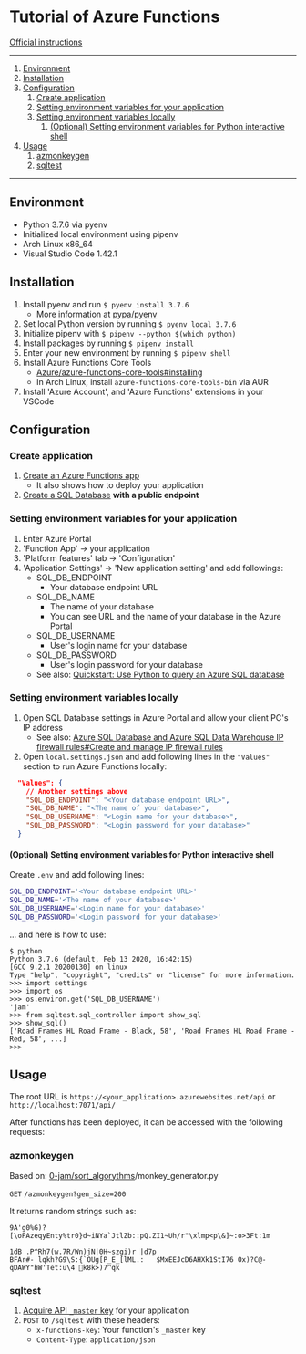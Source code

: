 # Tutorial of Azure Functions

[Official instructions](https://docs.microsoft.com/en-us/azure/azure-functions/functions-create-first-function-vs-code?pivots=programming-language-python)

---

1. [Environment](#environment)
1. [Installation](#installation)
1. [Configuration](#configuration)
   1. [Create application](#create-application)
   1. [Setting environment variables for your application](#setting-environment-variables-for-your-application)
   1. [Setting environment variables locally](#setting-environment-variables-locally)
      1. [(Optional) Setting environment variables for Python interactive shell](#optional-setting-environment-variables-for-python-interactive-shell)
1. [Usage](#usage)
   1. [azmonkeygen](#azmonkeygen)
   1. [sqltest](#sqltest)

---

## Environment

- Python 3.7.6 via pyenv
- Initialized local environment using pipenv
- Arch Linux x86_64
- Visual Studio Code 1.42.1

## Installation

1. Install pyenv and run `$ pyenv install 3.7.6`
    - More information at [pypa/pyenv](https://github.com/pypa/pipenv)
1. Set local Python version by running `$ pyenv local 3.7.6`
1. Initialize pipenv with `$ pipenv --python $(which python)`
1. Install packages by running `$ pipenv install`
1. Enter your new environment by running `$ pipenv shell`
1. Install Azure Functions Core Tools
    - [Azure/azure-functions-core-tools#installing](https://github.com/Azure/azure-functions-core-tools#installing)
    - In Arch Linux, install `azure-functions-core-tools-bin` via AUR
1. Install 'Azure Account', and 'Azure Functions' extensions in your VSCode

## Configuration

### Create application

1. [Create an Azure Functions app](https://docs.microsoft.com/en-us/azure/azure-functions/functions-create-first-function-vs-code?pivots=programming-language-python)
    - It also shows how to deploy your application
1. [Create a SQL Database](https://docs.microsoft.com/en-us/azure/sql-database/sql-database-single-database-get-started?tabs=azure-portal) **with a public endpoint**

### Setting environment variables for your application

1. Enter Azure Portal
1. 'Function App' -> your application
1. 'Platform features' tab -> 'Configuration'
1. 'Application Settings' -> 'New application setting' and add followings:
    - SQL_DB_ENDPOINT
        - Your database endpoint URL
    - SQL_DB_NAME
        - The name of your database
        - You can see URL and the name of your database in the Azure Portal
    - SQL_DB_USERNAME
        - User's login name for your database
    - SQL_DB_PASSWORD
        - User's login password for your database
    - See also: [Quickstart: Use Python to query an Azure SQL database](https://docs.microsoft.com/en-us/azure/sql-database/sql-database-connect-query-python?tabs=ubuntu)

### Setting environment variables locally

1. Open SQL Database settings in Azure Portal and allow your client PC's IP address
    - See also: [Azure SQL Database and Azure SQL Data Warehouse IP firewall rules#Create and manage IP firewall rules](https://docs.microsoft.com/en-us/azure/sql-database/sql-database-firewall-configure#create-and-manage-ip-firewall-rules)
1. Open `local.settings.json` and add following lines in the `"Values"` section to run Azure Functions locally:

```json
  "Values": {
    // Another settings above
    "SQL_DB_ENDPOINT": "<Your database endpoint URL>",
    "SQL_DB_NAME": "<The name of your database>",
    "SQL_DB_USERNAME": "<Login name for your database>",
    "SQL_DB_PASSWORD": "<Login password for your database>"
  }
```

#### (Optional) Setting environment variables for Python interactive shell

Create `.env` and add following lines:

```bash
SQL_DB_ENDPOINT='<Your database endpoint URL>'
SQL_DB_NAME='<The name of your database>'
SQL_DB_USERNAME='<Login name for your database>'
SQL_DB_PASSWORD='<Login password for your database>'
```

... and here is how to use:

```
$ python
Python 3.7.6 (default, Feb 13 2020, 16:42:15)
[GCC 9.2.1 20200130] on linux
Type "help", "copyright", "credits" or "license" for more information.
>>> import settings
>>> import os
>>> os.environ.get('SQL_DB_USERNAME')
'jam'
>>> from sqltest.sql_controller import show_sql
>>> show_sql()
['Road Frames HL Road Frame - Black, 58', 'Road Frames HL Road Frame - Red, 58', ...]
>>>
```

## Usage

The root URL is `https://<your_application>.azurewebsites.net/api` or `http://localhost:7071/api/`

After functions has been deployed, it can be accessed with the following requests:

### azmonkeygen

Based on: [0-jam/sort_algorythms](https://github.com/0-jam/sort_algorythms)/monkey_generator.py

`GET` `/azmonkeygen?gen_size=200`

It returns random strings such as:

```
9A'g0%G)?[\oPAzeqyEnty%tr0}d~iNYa`JtlZb::pQ.ZI1~Uh/r"\xlmp<p\&]~:o>3Ft:1m

1dB	.P^Rh7(w.7R/Wn)jN|0H~szgi)r |d7p
BFAr#- lqkh?G9\S:{`OUg[P_E_[lML.:	$MxEEJcD6AHXk1StI76 Ox)?C@-qDAWY"hW'Tet:u\4 k8k>)7^qk
```

### sqltest

1. [Acquire API `_master` key](https://docs.microsoft.com/en-us/azure/azure-functions/functions-manually-run-non-http#get-the-functions-master-key) for your application
1. `POST` to `/sqltest` with these headers:
    - `x-functions-key`: Your function's `_master` key
    - `Content-Type`: `application/json`
